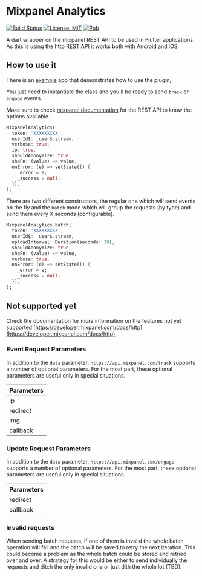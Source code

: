 # Mixpanel Analytics

[![Build Status](https://travis-ci.com/Alpha-health/mixpanel_analytics.svg?token=86N6VqHRALbz6yZmArqS&branch=master)](https://travis-ci.com/Alpha-health/mixpanel_analytics) [![License: MIT](https://img.shields.io/badge/License-MIT-yellow.svg)](https://opensource.org/licenses/MIT) [![Pub](https://img.shields.io/pub/v/mixpanel_analytics.svg)](https://pub.dartlang.org/packages/mixpanel_analytics)

A dart wrapper on the mixpanel REST API to be used in Flutter applications.
As this is using the http REST API it works both with Android and iOS.

## How to use it

There is an [example](./example) app that demonstrates how to use the plugin,

You just need to instantiate the class and you'll be ready to send `track` or `engage` events.

Make sure to check [mixpanel documentation](https://developer.mixpanel.com/docs/http) for the REST API to know the options available.

```dart
MixpanelAnalytics(
  token: 'XXXXXXXXX',
  userId$: _user$.stream,
  verbose: true,
  ip: true,
  shouldAnonymize: true,
  shaFn: (value) => value,
  onError: (e) => setState(() {
    _error = e;
    _success = null;
  }),
);
```

There are two different constructors, the regular one which will send events on the fly and the `batch` mode which will group the requests (by type) and send them every X seconds (configurable).

```dart
MixpanelAnalytics.batch(
  token: 'XXXXXXXXX',
  userId$: _user$.stream,
  uploadInterval: Duration(seconds: 30),
  shouldAnonymize: true,
  shaFn: (value) => value,
  verbose: true,
  onError: (e) => setState(() {
    _error = e;
    _success = null;
  }),
);
```

## Not supported yet

Check the documentation for more information on the features not yet supported [https://developer.mixpanel.com/docs/http](https://developer.mixpanel.com/docs/http)

### Event Request Parameters

In addition to the `data` parameter, `https://api.mixpanel.com/track` supports a number of optional parameters. For the most part, these optional parameters are useful only in special situations.

| Parameters |
| :--------- |
| ip         |
| redirect   |
| img        |
| callback   |

### Update Request Parameters

In addition to the `data` parameter, `https://api.mixpanel.com/engage` supports a number of optional parameters. For the most part, these optional parameters are useful only in special situations.

| Parameters |
| :--------- |
| redirect   |
| callback   |

### Invalid requests

When sending batch requests, if one of them is invalid the whole batch operation will fail and the batch will be saved to retry the next iteration.
This could become a problem as the whole batch could be stored and retried over and over.
A strategy for this would be either to send individually the requests and ditch the only invalid one or just dith the whole lot (TBD).
